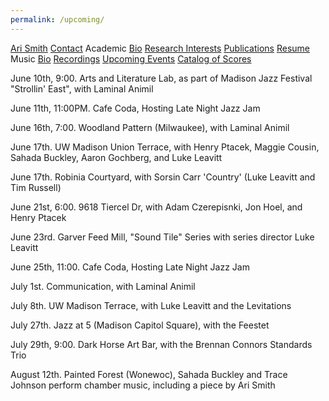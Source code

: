 ```yaml
---
permalink: /upcoming/
---
```


<div class="sidenav">
  <a href="../">Ari Smith</a>
  <a href="../contact">Contact</a>
  <atitle>Academic</atitle>
  <a href="../academic-bio"><asub>Bio</asub></a>
  <a href="../research-interests"><asub>Research Interests</asub></a>
  <a href="../publications"><asub>Publications</asub></a>
  <a href="../Ari Smith Resume as of 2022-02-11.pdf" download><asub>Resume</asub></a>
  <atitle>Music</atitle>
  <a href="../music-bio"><asub>Bio</asub></a>
  <a href="../recordings"><asub>Recordings</asub></a>
  <a href="../upcoming"><asub>Upcoming Events</asub></a>
  <a href="../catalog-of-works"><asub>Catalog of Scores</asub></a>
</div>


June 10th, 9:00. Arts and Literature Lab, as part of Madison Jazz Festival "Strollin' East", with Laminal Animil

June 11th, 11:00PM. Cafe Coda, Hosting Late Night Jazz Jam

June 16th, 7:00. Woodland Pattern (Milwaukee), with Laminal Animil

June 17th. UW Madison Union Terrace, with Henry Ptacek, Maggie Cousin, Sahada Buckley, Aaron Gochberg, and Luke Leavitt

June 17th. Robinia Courtyard, with Sorsin Carr 'Country' (Luke Leavitt and Tim Russell)

June 21st, 6:00. 9618 Tiercel Dr, with Adam Czerepisnki, Jon Hoel, and Henry Ptacek

June 23rd. Garver Feed Mill, "Sound Tile" Series with series director Luke Leavitt

June 25th, 11:00. Cafe Coda, Hosting Late Night Jazz Jam

July 1st. Communication, with Laminal Animil

July 8th. UW Madison Terrace, with Luke Leavitt and the Levitations

July 27th. Jazz at 5 (Madison Capitol Square), with the Feestet

July 29th, 9:00. Dark Horse Art Bar, with the Brennan Connors Standards Trio

August 12th. Painted Forest (Wonewoc), Sahada Buckley and Trace Johnson perform chamber music, including a piece by Ari Smith

